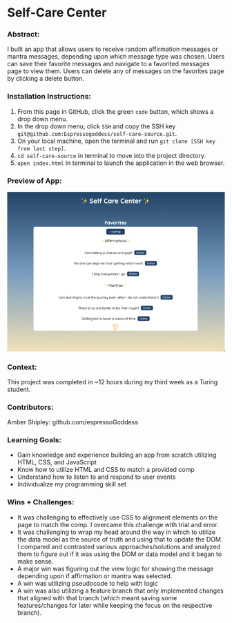 # Self-Care Center 

### Abstract:
[//]: <> (Briefly describe what you built and its features. What problem is the app solving? How does this application solve that problem?)
I built an app that allows users to receive random affirmation messages or mantra messages, depending upon which message type was chosen. Users can save their favorite messages and navigate to a favorited messages page to view them. Users can delete any of messages on the favorites page by clicking a delete button. 

### Installation Instructions:
[//]: <> (What steps does a person have to take to get your app cloned down and running?)
1. From this page in GitHub, click the green `code` button, which shows a drop down menu.
1. In the drop down menu, click `SSH` and copy the SSH key `git@github.com:Espressogoddess/self-care-source.git`.
1. On your local machine, open the terminal and run `git clone [SSH key from last step]`.
1. `cd self-care-source` in terminal to move into the project directory.
1. `open index.html` in terminal to launch the application in the web browser.


### Preview of App:
[//]: <> (Provide ONE gif or screenshot of your application - choose the "coolest" piece of functionality to show off.)
![image](assets/self-care-app.png)

### Context:
[//]: <> (Give some context for the project here. How long did you have to work on it? How far into the Turing program are you?)
This project was completed in ~12 hours during my third week as a Turing student.

### Contributors:
[//]: <> (Who worked on this application? Link to their GitHubs.)
Amber Shipley: github.com/espressoGoddess

### Learning Goals:
[//]: <> (What were the learning goals of this project? What tech did you work with?)
- Gain knowledge and experience building an app from scratch utilizing HTML, CSS, and JavaScript
- Know how to utilize HTML and CSS to match a provided comp
- Understand how to listen to and respond to user events
- Individualize my programming skill set

### Wins + Challenges:
[//]: <> (What are 2-3 wins you have from this project? What were some challenges you faced - and how did you get over them?)
- It was challenging to effectively use CSS to alignment elements on the page to match the comp. I overcame this challenge with trial and error.
- It was challenging to wrap my head around the way in which to utilize the data model as the source of truth and using that to update the DOM. I compared and contrasted various approaches/solutions and analyzed them to figure out if it was using the DOM or data model and it began to make sense.
- A major win was figuring out the view logic for showing the message depending upon if affirmation or mantra was selected.
- A win was utilizing pseudocode to help with logic
- A win was also utilizing a feature branch that only implemented changes that aligned with that branch (which meant saving some features/changes for later while keeping the focus on the respective branch).

